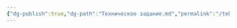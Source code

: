 ```yaml
---
{"dg-publish":true,"dg-path":"Техническое задание.md","permalink":"/tehnicheskoe-zadanie/","title":"Техническое задание"}
---
```


